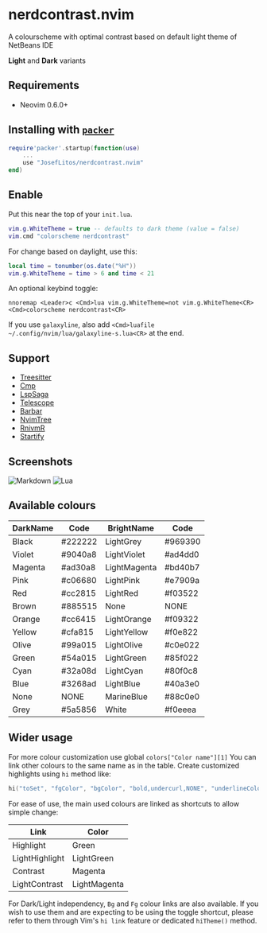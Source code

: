 # nerdcontrast.nvim

A colourscheme with optimal contrast based on default light theme of NetBeans IDE

**Light** and **Dark** variants

## Requirements

- Neovim 0.6.0+

## Installing with [`packer`](https://github.com/wbthomason/packer.nvim)

```lua
require'packer'.startup(function(use)
	...
	use "JosefLitos/nerdcontrast.nvim"
end)
```

## Enable

Put this near the top of your `init.lua`.

```lua
vim.g.WhiteTheme = true -- defaults to dark theme (value = false)
vim.cmd "colorscheme nerdcontrast"
```

For change based on daylight, use this:

```lua
local time = tonumber(os.date("%H"))
vim.g.WhiteTheme = time > 6 and time < 21
```

An optional keybind toggle:

```vim
nnoremap <Leader>c <Cmd>lua vim.g.WhiteTheme=not vim.g.WhiteTheme<CR><Cmd>colorscheme nerdcontrast<CR>
```

If you use `galaxyline`, also add `<Cmd>luafile ~/.config/nvim/lua/galaxyline-s.lua<CR>` at the end.

## Support

- [Treesitter](https://github.com/nvim-treesitter/nvim-treesitter)
- [Cmp](https://github.com/hrsh7th/nvim-cmp)
- [LspSaga](https://github.com/tami5/lspsaga.nvim)
- [Telescope](https://github.com/nvim-telescope/telescope.nvim)
- [Barbar](https://github.com/romgrk/barbar.nvim)
- [NvimTree](https://github.com/kyazdani42/nvim-tree.lua)
- [RnivmR](https://github.com/kevinhwang91/rnvimr)
- [Startify](https://github.com/mhinz/vim-startify)

## Screenshots

![Markdown](https://user-images.githubusercontent.com/54900518/150679390-89653466-d66a-4286-8288-29c58faa096a.png)
![Lua](https://user-images.githubusercontent.com/54900518/150679516-f89dbcd1-f789-457c-a290-7934af949624.png)

## Available colours

| DarkName | Code    | BrightName   | Code    |
| -------- | ------- | ------------ | ------- |
| Black    | #222222 | LightGrey    | #969390 |
| Violet   | #9040a8 | LightViolet  | #ad4dd0 |
| Magenta  | #ad30a8 | LightMagenta | #bd40b7 |
| Pink     | #c06680 | LightPink    | #e7909a |
| Red      | #cc2815 | LightRed     | #f03522 |
| Brown    | #885515 | None         | NONE    |
| Orange   | #cc6415 | LightOrange  | #f09322 |
| Yellow   | #cfa815 | LightYellow  | #f0e822 |
| Olive    | #99a015 | LightOlive   | #c0e022 |
| Green    | #54a015 | LightGreen   | #85f022 |
| Cyan     | #32a08d | LightCyan    | #80f0c8 |
| Blue     | #3268ad | LightBlue    | #40a3e0 |
| None     | NONE    | MarineBlue   | #88c0e0 |
| Grey     | #5a5856 | White        | #f0eeea |

## Wider usage

For more colour customization use global `colors["Color name"][1]`
You can link other colours to the same name as in the table.
Create customized highlights using `hi` method like:

```lua
hi("toSet", "fgColor", "bgColor", "bold,undercurl,NONE", "underlineColor")
```

For ease of use, the main used colours are linked as shortcuts to allow simple change:

| Link           | Color       |
| -------------- | ------------ |
| Highlight      | Green        |
| LightHighlight | LightGreen   |
| Contrast       | Magenta      |
| LightContrast  | LightMagenta |

For Dark/Light independency, `Bg` and `Fg` colour links are also available. If you wish to use them
and are expecting to be using the toggle shortcut, please refer to them through Vim's `hi link`
feature or dedicated `hiTheme()` method.
